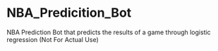 # NBA_Predicition_Bot
NBA Prediction Bot that predicts the results of a game through logistic regression
(Not For Actual Use)
